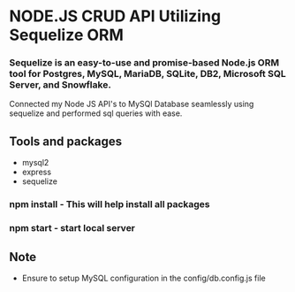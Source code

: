 # NODE.JS CRUD API Utilizing Sequelize ORM 
### Sequelize is an easy-to-use and promise-based Node.js ORM tool for Postgres, MySQL, MariaDB, SQLite, DB2, Microsoft SQL Server, and Snowflake.
Connected my Node JS API's to MySQl Database seamlessly using sequelize and performed sql queries with ease. 

## Tools and packages 
* mysql2
* express
* sequelize

### npm install  - This will help install all packages 
### npm start  - start local server 

## Note 
* Ensure to setup MySQL configuration in the config/db.config.js file 
